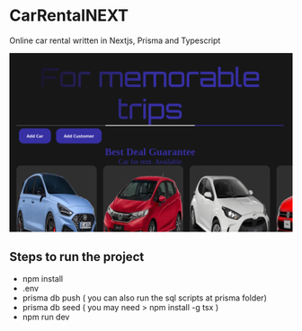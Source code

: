 # CarRentalNEXT
Online car rental written in Nextjs, Prisma and Typescript

![screenshot](public/img/screenshot.png)

## Steps to run the project
- npm install
- .env
- prisma db push     ( you can also run the sql scripts at prisma folder)
- prisma db seed     ( you may need  > npm install -g tsx )
- npm run dev
